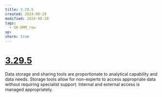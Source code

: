 ```yaml
---
title: 3.29.5
created: 2024-08-28
modified: 2024-08-28
tags:
  - UK-DMM_row
up: 
share: true
---
```

# [3.29.5](3.29.5.md)

Data storage and sharing tools are proportionate to analytical capability and data needs. Storage tools allow for non-experts to access appropriate data without requiring specialist support. Internal and external access is managed appropriately.
